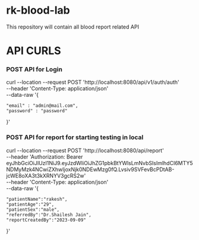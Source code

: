 # rk-blood-lab
This repository will contain all blood report related API


# API CURLS

### POST API for Login

curl --location --request POST 'http://localhost:8080/api/v1/auth/auth' \
--header 'Content-Type: application/json' \
--data-raw '{

    "email" : "admin@mail.com",
    "password" : "password" 
}'


### POST API for report for starting testing in local

curl --location --request POST 'http://localhost:8080/api/report' \
--header 'Authorization: Bearer eyJhbGciOiJIUzI1NiJ9.eyJzdWIiOiJhZG1pbkBtYWlsLmNvbSIsImlhdCI6MTY5NDMyMzk4NCwiZXhwIjoxNjk0NDEwMzg0fQ.Lvsiv9SVFevBcPDtAB-jcWE8oXA3t3kXRNYV3gcRS2w' \
--header 'Content-Type: application/json' \
--data-raw '{

    "patientName":"rakesh",
    "patientAge":"29",
    "patientSex":"male",
    "referredBy":"Dr.Shailesh Jain",
    "reportCreatedBy":"2023-09-09"
}'